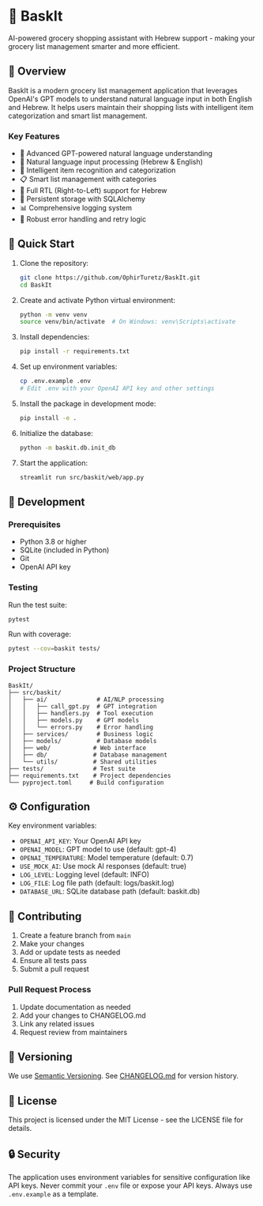 # 🛒 BaskIt

AI-powered grocery shopping assistant with Hebrew support - making your grocery list management smarter and more efficient.

## 🌟 Overview

BaskIt is a modern grocery list management application that leverages OpenAI's GPT models to understand natural language input in both English and Hebrew. It helps users maintain their shopping lists with intelligent item categorization and smart list management.

### Key Features

- 🤖 Advanced GPT-powered natural language understanding
- 📝 Natural language input processing (Hebrew & English)
- 🧠 Intelligent item recognition and categorization
- 📋 Smart list management with categories
- 🔄 Full RTL (Right-to-Left) support for Hebrew
- 💾 Persistent storage with SQLAlchemy
- 📊 Comprehensive logging system
- 🔁 Robust error handling and retry logic

## 🚀 Quick Start

1. Clone the repository:
   ```bash
   git clone https://github.com/OphirTuretz/BaskIt.git
   cd BaskIt
   ```

2. Create and activate Python virtual environment:
   ```bash
   python -m venv venv
   source venv/bin/activate  # On Windows: venv\Scripts\activate
   ```

3. Install dependencies:
   ```bash
   pip install -r requirements.txt
   ```

4. Set up environment variables:
   ```bash
   cp .env.example .env
   # Edit .env with your OpenAI API key and other settings
   ```

5. Install the package in development mode:
   ```bash
   pip install -e .
   ```

6. Initialize the database:
   ```bash
   python -m baskit.db.init_db
   ```

7. Start the application:
   ```bash
   streamlit run src/baskit/web/app.py
   ```

## 🧪 Development

### Prerequisites

- Python 3.8 or higher
- SQLite (included in Python)
- Git
- OpenAI API key

### Testing

Run the test suite:
```bash
pytest
```

Run with coverage:
```bash
pytest --cov=baskit tests/
```

### Project Structure

```
BaskIt/
├── src/baskit/
│   ├── ai/              # AI/NLP processing
│   │   ├── call_gpt.py  # GPT integration
│   │   ├── handlers.py  # Tool execution
│   │   ├── models.py    # GPT models
│   │   └── errors.py    # Error handling
│   ├── services/        # Business logic
│   ├── models/          # Database models
│   ├── web/            # Web interface
│   ├── db/             # Database management
│   └── utils/          # Shared utilities
├── tests/              # Test suite
├── requirements.txt    # Project dependencies
└── pyproject.toml     # Build configuration
```

## ⚙️ Configuration

Key environment variables:
- `OPENAI_API_KEY`: Your OpenAI API key
- `OPENAI_MODEL`: GPT model to use (default: gpt-4)
- `OPENAI_TEMPERATURE`: Model temperature (default: 0.7)
- `USE_MOCK_AI`: Use mock AI responses (default: true)
- `LOG_LEVEL`: Logging level (default: INFO)
- `LOG_FILE`: Log file path (default: logs/baskit.log)
- `DATABASE_URL`: SQLite database path (default: baskit.db)

## 🤝 Contributing

1. Create a feature branch from `main`
2. Make your changes
3. Add or update tests as needed
4. Ensure all tests pass
5. Submit a pull request

### Pull Request Process

1. Update documentation as needed
2. Add your changes to CHANGELOG.md
3. Link any related issues
4. Request review from maintainers

## 📝 Versioning

We use [Semantic Versioning](https://semver.org/). See [CHANGELOG.md](CHANGELOG.md) for version history.

## 📜 License

This project is licensed under the MIT License - see the LICENSE file for details.

## 🔒 Security

The application uses environment variables for sensitive configuration like API keys. Never commit your `.env` file or expose your API keys. Always use `.env.example` as a template.
